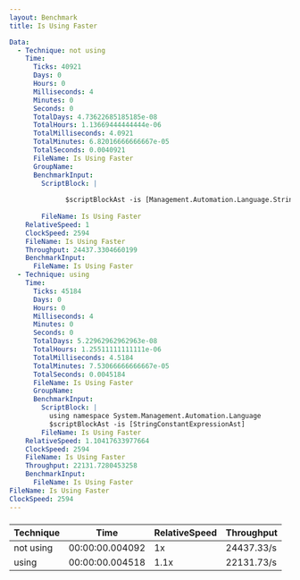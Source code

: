```yaml
---
layout: Benchmark
title: Is Using Faster

Data: 
  - Technique: not using
    Time: 
      Ticks: 40921
      Days: 0
      Hours: 0
      Milliseconds: 4
      Minutes: 0
      Seconds: 0
      TotalDays: 4.73622685185185e-08
      TotalHours: 1.13669444444444e-06
      TotalMilliseconds: 4.0921
      TotalMinutes: 6.82016666666667e-05
      TotalSeconds: 0.0040921
      FileName: Is Using Faster
      GroupName: 
      BenchmarkInput: 
        ScriptBlock: |
          
              $scriptBlockAst -is [Management.Automation.Language.StringConstantExpressionAst]
          
        FileName: Is Using Faster
    RelativeSpeed: 1
    ClockSpeed: 2594
    FileName: Is Using Faster
    Throughput: 24437.3304660199
    BenchmarkInput: 
      FileName: Is Using Faster
  - Technique: using
    Time: 
      Ticks: 45184
      Days: 0
      Hours: 0
      Milliseconds: 4
      Minutes: 0
      Seconds: 0
      TotalDays: 5.22962962962963e-08
      TotalHours: 1.25511111111111e-06
      TotalMilliseconds: 4.5184
      TotalMinutes: 7.53066666666667e-05
      TotalSeconds: 0.0045184
      FileName: Is Using Faster
      GroupName: 
      BenchmarkInput: 
        ScriptBlock: |
          using namespace System.Management.Automation.Language
          $scriptBlockAst -is [StringConstantExpressionAst]
        FileName: Is Using Faster
    RelativeSpeed: 1.10417633977664
    ClockSpeed: 2594
    FileName: Is Using Faster
    Throughput: 22131.7280453258
    BenchmarkInput: 
      FileName: Is Using Faster
FileName: Is Using Faster
ClockSpeed: 2594
---
```



### 


|Technique|Time           |RelativeSpeed|Throughput|
|---------|---------------|-------------|----------|
|not using|00:00:00.004092|1x           |24437.33/s|
|using    |00:00:00.004518|1.1x         |22131.73/s|
